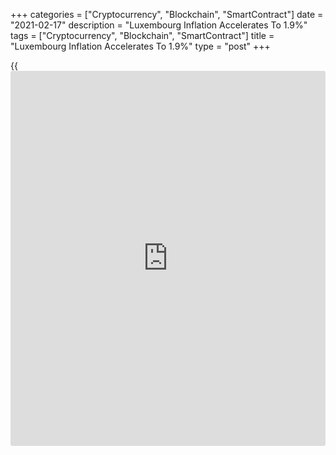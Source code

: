 +++
categories = ["Cryptocurrency", "Blockchain", "SmartContract"]
date = "2021-02-17"
description = "Luxembourg Inflation Accelerates To 1.9%"
tags = ["Cryptocurrency", "Blockchain", "SmartContract"]
title = "Luxembourg Inflation Accelerates To 1.9%"
type = "post"
+++

{{<iframe id="large-banner" src="https://www.bounty.group/#slide=4.0" width="100%" height="600" scrolling="no" style="border: 0px solid rgb(216, 221, 230); border-radius: 3px;">}}

Luxembourg's headline inflation accelerated in January and prices rose
from the previous month, driven by higher prices for oil products.  
  
Consumer price inflation accelerated to 1.9 percent in January from 0.6
percent in the previous month, figures from the statistical office
showed Wednesday.  
  
The statistical office attributed the acceleration to the shift in the
sales period, which this year will only be included in the results for
February.  
Without this effect, inflation was 0.4 percent.  
  
Compared to the previous month, consumer prices rose 0.7 percent in
January.  
Separately, the statistical office forecast 1.7 percent inflation for
this year. Price growth would be supported by the recovery in oil prices
while underlying inflation would remain contained, the agency said.  
  
Inflation is expected to rise to 1.8 percent next year, led by the
economic recovery and the indexation of salaries.

For comments and feedback [contact](https://www.playgroundfx.com/contact/): editorial@rtt[news](https://www.letsplayfx.com/blog/forex-news-website/).com

[Economic News][1]

 **What parts of the world are seeing the best (and worst) economic
performances lately? Click[here][2] to check out our [Econ Scorecard][2]
and find out! See up-to-the-moment [ranking](https://www.playgroundfx.com/blog/crypto-exchange-ranking/)s for the best and worst
performers in [GDP][3], [unemployment rate][4], [inflation][5] and much
more.**

   1. www.rtt[news](https://www.letsplayfx.com/blog/forex-news-website/).com/Content/EconomicNews.aspx
   2. www.rtt[news](https://www.letsplayfx.com/blog/forex-news-website/).com/economic-scorecard/world-rank/unemployment-rate/highest-performance.aspx
   3. www.rtt[news](https://www.letsplayfx.com/blog/forex-news-website/).com/economic-scorecard/world-rank/GDP/highest-performance.aspx
   4. www.rtt[news](https://www.letsplayfx.com/blog/forex-news-website/).com/economic-scorecard/world-rank/unemployment-rate/lowest-performance.aspx
   5. www.rtt[news](https://www.letsplayfx.com/blog/forex-news-website/).com/economic-scorecard/world-rank/CPI/highest-performance.aspx